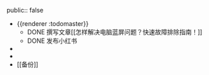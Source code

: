 public:: false

- {{renderer :todomaster}}
	- DONE 撰写文章[[怎样解决电脑蓝屏问题？快速故障排除指南！]]
	- DONE 发布小红书
-
-
- [[备份]]
